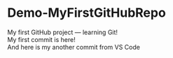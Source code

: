 # Demo-MyFirstGitHubRepo
My first GitHub project — learning Git!<br>
My first commit is here! <br>
And here is my another commit from VS Code